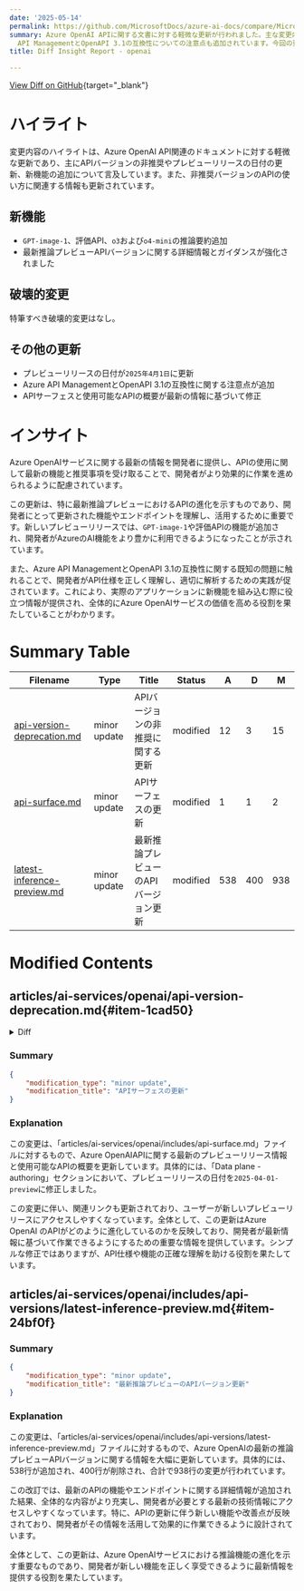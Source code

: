 ```yaml
---
date: '2025-05-14'
permalink: https://github.com/MicrosoftDocs/azure-ai-docs/compare/MicrosoftDocs:6d3cef9...MicrosoftDocs:2a41314
summary: Azure OpenAI APIに関する文書に対する軽微な更新が行われました。主な変更内容は、APIバージョンの非推奨やプレビューリリースの日付の更新、新機能の追加です。具体的には、`GPT-image-1`や評価APIの機能が新たに加わり、最新の推論プレビューAPIバージョンに関する情報とガイダンスが強化されました。また、プレビューリリースの日付が2025年4月1日に更新され、Azure
  API ManagementとOpenAPI 3.1の互換性についての注意点も追加されています。今回の更新は、開発者がAPIをより効果的に活用するために重要な情報を提供しており、特に新しい機能やエンドポイントの理解を促進します。
title: Diff Insight Report - openai

---
```


[View Diff on GitHub](https://github.com/MicrosoftDocs/azure-ai-docs/compare/MicrosoftDocs:6d3cef9...MicrosoftDocs:2a41314){target="_blank"}

# ハイライト
変更内容のハイライトは、Azure OpenAI API関連のドキュメントに対する軽微な更新であり、主にAPIバージョンの非推奨やプレビューリリースの日付の更新、新機能の追加について言及しています。また、非推奨バージョンのAPIの使い方に関連する情報も更新されています。

## 新機能
- `GPT-image-1`、評価API、`o3`および`o4-mini`の推論要約追加
- 最新推論プレビューAPIバージョンに関する詳細情報とガイダンスが強化されました

## 破壊的変更
特筆すべき破壊的変更はなし。

## その他の更新
- プレビューリリースの日付が`2025年4月1日`に更新
- Azure API ManagementとOpenAPI 3.1の互換性に関する注意点が追加
- APIサーフェスと使用可能なAPIの概要が最新の情報に基づいて修正

# インサイト
Azure OpenAIサービスに関する最新の情報を開発者に提供し、APIの使用に関して最新の機能と推奨事項を受け取ることで、開発者がより効果的に作業を進められるように配慮されています。

この更新は、特に最新推論プレビューにおけるAPIの進化を示すものであり、開発者にとって更新された機能やエンドポイントを理解し、活用するために重要です。新しいプレビューリリースでは、`GPT-image-1`や評価APIの機能が追加され、開発者がAzureのAI機能をより豊かに利用できるようになったことが示されています。

また、Azure API ManagementとOpenAPI 3.1の互換性に関する既知の問題に触れることで、開発者がAPI仕様を正しく理解し、適切に解析するための実践が促されています。これにより、実際のアプリケーションに新機能を組み込む際に役立つ情報が提供され、全体的にAzure OpenAIサービスの価値を高める役割を果たしていることがわかります。

# Summary Table
|  Filename  | Type |    Title    | Status | A  | D  | M  |
|------------|------|-------------|--------|----|----|----|
| [api-version-deprecation.md](#item-1cad50) | minor update | APIバージョンの非推奨に関する更新 | modified | 12 | 3 | 15 | 
| [api-surface.md](#item-a25fa2) | minor update | APIサーフェスの更新 | modified | 1 | 1 | 2 | 
| [latest-inference-preview.md](#item-24bf0f) | minor update | 最新推論プレビューのAPIバージョン更新 | modified | 538 | 400 | 938 | 


# Modified Contents
## articles/ai-services/openai/api-version-deprecation.md{#item-1cad50}

<details>
<summary>Diff</summary>
````diff
@@ -18,17 +18,20 @@ This article is to help you understand the support lifecycle for the Azure OpenA
 
 
 > [!NOTE]
-> New API response objects may be added to the API response without version changes. We recommend you only parse the response objects you require. 
+> New API response objects may be added to the API response without version changes. We recommend you only parse the response objects you require.
+>
+> The latest Azure OpenAI spec uses OpenAPI 3.1. It is a known issue that this is currently not fully supported by [Azure API Management](/azure/api-management/api-management-key-concepts)
 
 ## Latest preview API releases
 
 Azure OpenAI API latest release:
 
-- Inference: [2025-03-01-preview](reference-preview.md)
-- Authoring: [2025-03-01-preview](https://github.com/Azure/azure-rest-api-specs/blob/main/specification/cognitiveservices/data-plane/AzureOpenAI/authoring/preview/)
+- Inference: [2025-04-01-preview](reference-preview.md)
+- Authoring: [2025-04-01-preview](authoring-reference-preview.md)
 
 This version contains support for the latest Azure OpenAI features including:
 
+- `GPT-image-1`, the evaluations API, reasoning summary with `o3` and `o4-mini` . [**Added in 2025-04-01-preview**]
 - [Responses API & support for `computer-use-preview` model](./how-to/responses.md) [**Added in 2025-03-01-preview**]
 - [Stored Completions (distillation) API](./how-to/stored-completions.md#stored-completions-api) [**Added in 2025-02-01-preview**]
 - [Predicted Outputs](./how-to/predicted-outputs.md) [**Added in 2025-01-01-preview**]
@@ -44,6 +47,12 @@ This version contains support for the latest Azure OpenAI features including:
 - [Function calling](./how-to/function-calling.md)  [**Added in 2023-07-01-preview**]
 - [Retrieval augmented generation with your data feature](./use-your-data-quickstart.md).  [**Added in 2023-06-01-preview**]
 
+## Changes between 2025-04-01-preview and 2025-03-01-preview
+
+- [`GPT-image-1` support](/azure/ai-services/openai/how-to/dall-e)
+- [Reasoning summary for `o3` and `o4-mini`](/azure/ai-services/openai/how-to/reasoning)
+- [Evaluation API](/azure/ai-services/openai/authoring-reference-preview#evaluation---create)
+
 ## Changes between 2025-03-01-preview and 2025-02-01-preview
 
 - [Responses API](./how-to/responses.md)
````
</details>

### Summary

```json
{
    "modification_type": "minor update",
    "modification_title": "APIバージョンの非推奨に関する更新"
}
```

### Explanation
この変更は、「articles/ai-services/openai/api-version-deprecation.md」ファイルに対するもので、Azure OpenAI APIの最新のプレビューリリースに関する情報を更新しています。主な変更点は、プレビューリリースの日付の更新と、それに関連する新しい機能の追加についての詳細が含まれています。

具体的には、以前は2025年3月1日がリリースされた日時だったのが、2025年4月1日プレビューへの更新が行われました。また、`GPT-image-1`や評価API、`o3`および`o4-mini`の推論要約といった新機能が追加されたことが記述されています。

この変更は、Azure API Managementが現在、OpenAPI 3.1を完全にはサポートしていないという既知の問題にも言及しており、ユーザーがAPIの応答オブジェクトを適切に解析する際の推奨事項を強調しています。全体として、この更新はAPIのサポートライフサイクルに関する重要な情報を提供し、開発者が新機能を利用する際に有益な内容となっています。

## articles/ai-services/openai/includes/api-surface.md{#item-a25fa2}

<details>
<summary>Diff</summary>
````diff
@@ -22,7 +22,7 @@ Each API surface/specification encapsulates a different set of Azure OpenAI capa
 | API | Latest preview release | Latest GA release | Specifications | Description |
 |:---|:----|:----|:----|:---|
 | **Control plane** | [`2024-06-01-preview`](/rest/api/aiservices/accountmanagement/operation-groups?view=rest-aiservices-accountmanagement-2024-06-01-preview&preserve-view=true) | [`2024-10-01`](/rest/api/aiservices/accountmanagement/deployments/create-or-update?view=rest-aiservices-accountmanagement-2024-10-01&tabs=HTTP&preserve-view=true) | [Spec files](https://github.com/Azure/azure-rest-api-specs/tree/main/specification/cognitiveservices/resource-manager/Microsoft.CognitiveServices) | Azure OpenAI shares a common control plane with all other Azure AI Services. The control plane API is used for things like [creating Azure OpenAI resources](/rest/api/aiservices/accountmanagement/accounts/create?view=rest-aiservices-accountmanagement-2023-05-01&tabs=HTTP&preserve-view=true), [model deployment](/rest/api/aiservices/accountmanagement/deployments/create-or-update?view=rest-aiservices-accountmanagement-2023-05-01&tabs=HTTP&preserve-view=true), and other higher level resource management tasks. The control plane also governs what is possible to do with capabilities like Azure Resource Manager, Bicep, Terraform, and Azure CLI.|
-| **Data plane - authoring** | `2025-04-01-preview` | `2024-10-21` | [Spec files](https://github.com/Azure/azure-rest-api-specs/tree/main/specification/cognitiveservices/data-plane/AzureOpenAI/authoring) | The data plane authoring API controls [fine-tuning](/rest/api/azureopenai/fine-tuning?view=rest-azureopenai-2024-08-01-preview&preserve-view=true), [file-upload](/rest/api/azureopenai/files/upload?view=rest-azureopenai-2024-08-01-preview&tabs=HTTP&preserve-view=true), [ingestion jobs](/rest/api/azureopenai/ingestion-jobs/create?view=rest-azureopenai-2024-08-01-preview&tabs=HTTP&preserve-view=true), [batch](/rest/api/azureopenai/batch?view=rest-azureopenai-2024-08-01-preview&tabs=HTTP&preserve-view=true) and certain [model level queries](/rest/api/azureopenai/models/get?view=rest-azureopenai-2024-08-01-preview&tabs=HTTP&preserve-view=true)
+| **Data plane - authoring** | [`2025-04-01-preview`](/azure/ai-services/openai/authoring-reference-preview) | `2024-10-21` | [Spec files](https://github.com/Azure/azure-rest-api-specs/tree/main/specification/cognitiveservices/data-plane/AzureOpenAI/authoring) | The data plane authoring API controls [fine-tuning](/rest/api/azureopenai/fine-tuning?view=rest-azureopenai-2024-08-01-preview&preserve-view=true), [file-upload](/rest/api/azureopenai/files/upload?view=rest-azureopenai-2024-08-01-preview&tabs=HTTP&preserve-view=true), [ingestion jobs](/rest/api/azureopenai/ingestion-jobs/create?view=rest-azureopenai-2024-08-01-preview&tabs=HTTP&preserve-view=true), [batch](/rest/api/azureopenai/batch?view=rest-azureopenai-2024-08-01-preview&tabs=HTTP&preserve-view=true) and certain [model level queries](/rest/api/azureopenai/models/get?view=rest-azureopenai-2024-08-01-preview&tabs=HTTP&preserve-view=true)
 | **Data plane - inference** | [`2025-04-01-preview`](/azure/ai-services/openai/reference-preview#data-plane-inference) | [`2024-10-21`](/azure/ai-services/openai/reference#data-plane-inference) | [Spec files](https://github.com/Azure/azure-rest-api-specs/tree/main/specification/cognitiveservices/data-plane/AzureOpenAI/inference) | The data plane inference API provides the inference capabilities/endpoints for features like completions, chat completions, embeddings, audio, on your data, Dall-e, assistants, etc. |
 
 ## Authentication
````
</details>

### Summary

```json
{
    "modification_type": "minor update",
    "modification_title": "APIサーフェスの更新"
}
```

### Explanation
この変更は、「articles/ai-services/openai/includes/api-surface.md」ファイルに対するもので、Azure OpenAIAPIに関する最新のプレビューリリース情報と使用可能なAPIの概要を更新しています。具体的には、「Data plane - authoring」セクションにおいて、プレビューリリースの日付を`2025-04-01-preview`に修正しました。

この変更に伴い、関連リンクも更新されており、ユーザーが新しいプレビューリリースにアクセスしやすくなっています。全体として、この更新はAzure OpenAI のAPIがどのように進化しているのかを反映しており、開発者が最新情報に基づいて作業できるようにするための重要な情報を提供しています。シンプルな修正ではありますが、API仕様や機能の正確な理解を助ける役割を果たしています。

## articles/ai-services/openai/includes/api-versions/latest-inference-preview.md{#item-24bf0f}

### Summary

```json
{
    "modification_type": "minor update",
    "modification_title": "最新推論プレビューのAPIバージョン更新"
}
```

### Explanation
この変更は、「articles/ai-services/openai/includes/api-versions/latest-inference-preview.md」ファイルに対するもので、Azure OpenAIの最新の推論プレビューAPIバージョンに関する情報を大幅に更新しています。具体的には、538行が追加され、400行が削除され、合計で938行の変更が行われています。

この改訂では、最新のAPIの機能やエンドポイントに関する詳細情報が追加された結果、全体的な内容がより充実し、開発者が必要とする最新の技術情報にアクセスしやすくなっています。特に、APIの更新に伴う新しい機能や改善点が反映されており、開発者がその情報を活用して効果的に作業できるように設計されています。

全体として、この更新は、Azure OpenAIサービスにおける推論機能の進化を示す重要なものであり、開発者が新しい機能を正しく享受できるように最新情報を提供する役割を果たしています。



